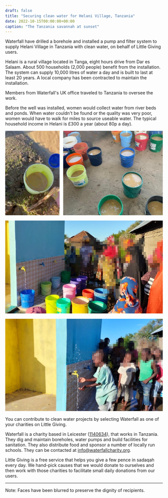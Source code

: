 ```yaml
---
draft: false
title: "Securing clean water for Helani Village, Tanzania"
date: 2022-10-15T00:00:00+00:00
caption: "The Tanzania savannah at sunset"
---
```


Waterfall have drilled a borehole and installed a pump and filter system to supply Helani Village in Tanzania with clean water, on behalf of Little Giving users.

Helani is a rural village located in Tanga, eight hours drive from Dar es Salaam. About 500 households (2,000 people) benefit from the installation. The system can supply 10,000 litres of water a day and is built to last at least 20 years. A local company has been contracted to maintain the installation.

Members from Waterfall's UK office traveled to Tanzania to oversee the work.

Before the well was installed, women would collect water from river beds and ponds. When water couldn't be found or the quality was very poor, women would have to walk for miles to source useable water. The typical household income in Helani is £300 a year (about 80p a day). 

![Women would fill these buckets with murky water from rivers and ponds and carry them to the village](a.jpg)

![Women gather to collect clean water from the new well](b.jpg)

![Childen examine the new water taps](c.jpg)

You can contribute to clean water projects by selecting Waterfall as one of your charities on Little Giving.

Waterfall is a charity based in Leicester ([1140634](https://register-of-charities.charitycommission.gov.uk/charity-search/-/charity-details/1140634/charity-overview)), that works in Tanzania. They dig and maintain boreholes, water pumps and build facilities for sanitation. They also distribute food and sponsor a number of locally run schools. They can be contacted at [info@waterfallcharity.org](mailto:info@waterfallcharity.org).

Little Giving is a free service that helps you give a few pence in sadaqah every day. We hand-pick causes that we would donate to ourselves and then work with those charities to facilitate small daily donations from our users.

---

Note: Faces have been blurred to preserve the dignity of recipients.